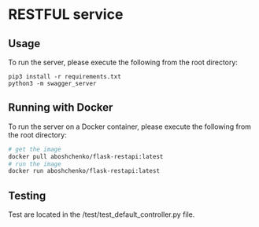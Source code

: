 # RESTFUL service


## Usage
To run the server, please execute the following from the root directory:

```
pip3 install -r requirements.txt
python3 -m swagger_server
```


## Running with Docker

To run the server on a Docker container, please execute the following from the root directory:

```bash
# get the image 
docker pull aboshchenko/flask-restapi:latest
# run the image 
docker run aboshchenko/flask-restapi:latest
```

## Testing
Test are located in the /test/test_default_controller.py file.

